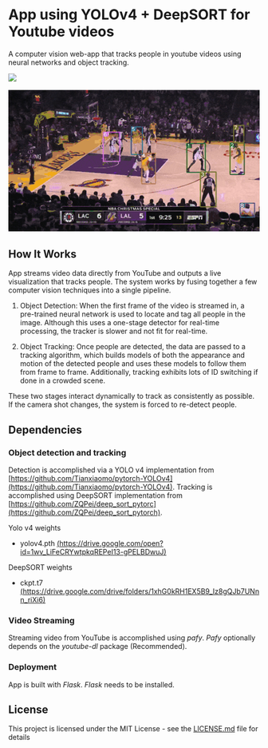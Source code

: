 # App using YOLOv4 + DeepSORT for Youtube videos

A computer vision web-app that tracks people in youtube videos using neural networks and object tracking.

![](app/static/rendered/pedestrian-overpass.yolov4.tracked.512.gif)

![](app/static/rendered/clips-lakers-10sec.yolov4.tracked.512.gif)

## How It Works

App streams video data directly from YouTube and outputs a live visualization that tracks people. The system works by fusing together a few computer vision techniques into a single pipeline.

1) Object Detection: When the first frame of the video is streamed in, a pre-trained neural network is used to locate and tag all people in the image. Although this uses a one-stage detector for real-time processing, the tracker is slower and not fit for real-time.

2) Object Tracking: Once people are detected, the data are passed to a tracking algorithm, which builds models of both the appearance and motion of the detected people and uses these models to follow them from frame to frame. Additionally, tracking exhibits lots of ID switching if done in a crowded scene.

These two stages interact dynamically to track as consistently as possible. If the camera shot changes, the system is forced to re-detect people.

## Dependencies

### Object detection and tracking

Detection is accomplished via a YOLO v4 implementation from [https://github.com/Tianxiaomo/pytorch-YOLOv4](https://github.com/Tianxiaomo/pytorch-YOLOv4). Tracking is accomplished using DeepSORT implementation from [https://github.com/ZQPei/deep_sort_pytorc](https://github.com/ZQPei/deep_sort_pytorch).

Yolo v4 weights
- yolov4.pth [(https://drive.google.com/open?id=1wv_LiFeCRYwtpkqREPeI13-gPELBDwuJ)](https://drive.google.com/open?id=1wv_LiFeCRYwtpkqREPeI13-gPELBDwuJ)

DeepSORT weights
- ckpt.t7 [(https://drive.google.com/drive/folders/1xhG0kRH1EX5B9_Iz8gQJb7UNnn_riXi6)](https://drive.google.com/drive/folders/1xhG0kRH1EX5B9_Iz8gQJb7UNnn_riXi6)

### Video Streaming

Streaming video from YouTube is accomplished using *pafy*. *Pafy* optionally depends on the *youtube-dl* package (Recommended).

### Deployment

App is built with *Flask*. *Flask* needs to be installed.

## License

This project is licensed under the MIT License - see the [LICENSE.md](LICENSE.md) file for details
